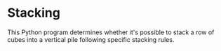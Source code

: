 # Stacking
This Python program determines whether it's possible to stack a row of cubes into a vertical pile following specific stacking rules.
